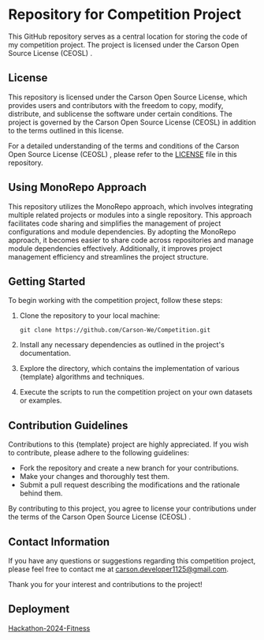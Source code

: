 # Repository for Competition Project

This GitHub repository serves as a central location for storing the code of my competition project. The project is licensed under the Carson Open Source License (CEOSL) .

## License

This repository is licensed under the Carson Open Source License, which provides users and contributors with the freedom to copy, modify, distribute, and sublicense the software under certain conditions. The project is governed by the Carson Open Source License (CEOSL)  in addition to the terms outlined in this license.

For a detailed understanding of the terms and conditions of the Carson Open Source License (CEOSL) , please refer to the [LICENSE](LICENSE) file in this repository.

## Using MonoRepo Approach

This repository utilizes the MonoRepo approach, which involves integrating multiple related projects or modules into a single repository. This approach facilitates code sharing and simplifies the management of project configurations and module dependencies. By adopting the MonoRepo approach, it becomes easier to share code across repositories and manage module dependencies effectively. Additionally, it improves project management efficiency and streamlines the project structure.

## Getting Started

To begin working with the competition project, follow these steps:

1. Clone the repository to your local machine:

   `
   git clone https://github.com/Carson-We/Competition.git
   `

2. Install any necessary dependencies as outlined in the project's documentation.

3. Explore the directory, which contains the implementation of various {template} algorithms and techniques.

4. Execute the scripts to run the competition project on your own datasets or examples.

## Contribution Guidelines

Contributions to this {template} project are highly appreciated. If you wish to contribute, please adhere to the following guidelines:

- Fork the repository and create a new branch for your contributions.
- Make your changes and thoroughly test them.
- Submit a pull request describing the modifications and the rationale behind them.

By contributing to this project, you agree to license your contributions under the terms of the Carson Open Source License (CEOSL) .

## Contact Information

If you have any questions or suggestions regarding this competition project, please feel free to contact me at [carson.developer1125@gmail.com](mailto:carson.developer1125@gmail.com).

Thank you for your interest and contributions to the project!

## Deployment

[Hackathon-2024-Fitness](https://carson-we.github.io/Competition/Hackathon-2024/Fitness/)
